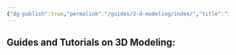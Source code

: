 ```yaml
---
{"dg-publish":true,"permalink":"/guides/3-d-modeling/index/","title":"3D Modeling","tags":["Blender","Nifskope","Modeling"]}
---
```


## Guides and Tutorials on 3D Modeling: